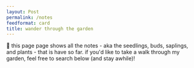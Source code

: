 ```yaml
---
layout: Post
permalink: /notes
feedformat: card
title: wander through the garden
---
```


🌿 this page page shows all the notes - aka the seedlings, buds, saplings, and plants - that is have so far. if you'd like to take a walk through my garden, feel free to search below (and stay awhile)!
